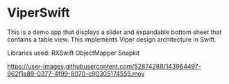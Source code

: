 # ViperSwift

This is a demo app that displays a slider and expandable bottom sheet that contains a table view.
This implements Viper design architecture in Swift. 

Libraries used:
RXSwift
ObjectMapper
Snapkit

https://user-images.githubusercontent.com/52874288/143964497-962f1a89-0377-4f99-8070-c90305174555.mov
